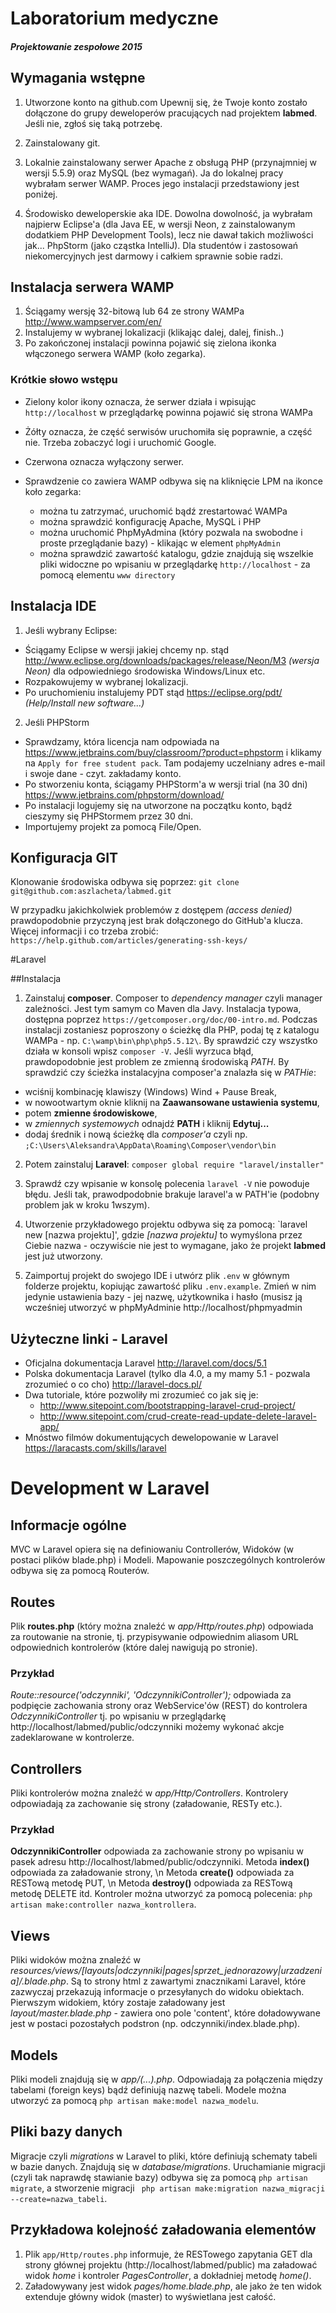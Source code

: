 # Laboratorium medyczne
##### Projektowanie zespołowe 2015

## Wymagania wstępne
1.  Utworzone konto na github.com 
    Upewnij się, że Twoje konto zostało dołączone do grupy deweloperów pracujących nad projektem **labmed**.
    Jeśli nie, zgłoś się taką potrzebę.
    
2.  Zainstalowany git. 
    
3.  Lokalnie zainstalowany serwer Apache z obsługą PHP (przynajmniej w wersji 5.5.9) oraz MySQL (bez wymagań).
    Ja do lokalnej pracy wybrałam serwer WAMP. Proces jego instalacji przedstawiony jest poniżej.
    
4.  Środowisko deweloperskie aka IDE. 
    Dowolna dowolność, ja wybrałam najpierw Eclipse'a (dla Java EE, w wersji Neon, z zainstalowanym dodatkiem PHP Development Tools), lecz nie dawał takich możliwości jak... PhpStorm (jako cząstka IntelliJ). Dla studentów i zastosowań niekomercyjnych jest darmowy i całkiem sprawnie sobie radzi.
    
    
## Instalacja serwera WAMP
1. Ściągamy wersję 32-bitową lub 64 ze strony WAMPa http://www.wampserver.com/en/
2. Instalujemy w wybranej lokalizacji (klikając dalej, dalej, finish..)
3. Po zakończonej instalacji powinna pojawić się zielona ikonka włączonego serwera WAMP (koło zegarka).

### Krótkie słowo wstępu
* Zielony kolor ikony oznacza, że serwer działa i wpisując `http://localhost` w przeglądarkę powinna pojawić się strona WAMPa
* Żółty oznacza, że część serwisów uruchomiła się poprawnie, a część nie. Trzeba zobaczyć logi i uruchomić Google.
* Czerwona oznacza wyłączony serwer. 

* Sprawdzenie co zawiera WAMP odbywa się na kliknięcie LPM na ikonce koło zegarka:
  * można tu zatrzymać, uruchomić bądź zrestartować WAMPa
  * można sprawdzić konfigurację Apache, MySQL i PHP
  * można uruchomić PhpMyAdmina (który pozwala na swobodne i proste przeglądanie bazy) - klikając w element `phpMyAdmin`
  * można sprawdzić zawartość katalogu, gdzie znajdują się wszelkie pliki widoczne po wpisaniu w przeglądarkę `http://localhost` - za pomocą elementu `www directory`

## Instalacja IDE
1. Jeśli wybrany Eclipse:
  * Ściągamy Eclipse w wersji jakiej chcemy np. stąd http://www.eclipse.org/downloads/packages/release/Neon/M3 *(wersja Neon)* dla odpowiedniego środowiska Windows/Linux etc. 
  * Rozpakowujemy w wybranej lokalizacji.
  * Po uruchomieniu instalujemy PDT stąd https://eclipse.org/pdt/ *(Help/Install new software...)*
  
2. Jeśli PHPStorm
  * Sprawdzamy, która licencja nam odpowiada na https://www.jetbrains.com/buy/classroom/?product=phpstorm i klikamy na `Apply for free student pack`. Tam podajemy uczelniany adres e-mail i swoje dane - czyt. zakładamy konto. 
  * Po stworzeniu konta, ściągamy PHPStorm'a w wersji trial (na 30 dni) https://www.jetbrains.com/phpstorm/download/
  * Po instalacji logujemy się na utworzone na początku konto, bądź cieszymy się PHPStormem przez 30 dni.
  * Importujemy projekt za pomocą File/Open.

## Konfiguracja GIT
Klonowanie środowiska odbywa się poprzez:
`git clone git@github.com:aszlacheta/labmed.git`

W przypadku jakichkolwiek problemów z dostępem *(access denied)* prawdopodobnie przyczyną jest brak dołączonego do GitHub'a klucza. Więcej informacji i co trzeba zrobić: `https://help.github.com/articles/generating-ssh-keys/`

    
#Laravel

##Instalacja

1. Zainstaluj **composer**. Composer to *dependency manager* czyli manager zależności. Jest tym samym co Maven dla Javy. Instalacja typowa, dostępna poprzez `https://getcomposer.org/doc/00-intro.md`. Podczas instalacji zostaniesz poproszony o ścieżkę dla PHP, podaj tę z katalogu WAMPa - np. `C:\wamp\bin\php\php5.5.12\`. 
By sprawdzić czy wszystko działa w konsoli wpisz `composer -V`. Jeśli wyrzuca błąd, prawdopodobnie jest problem ze zmienną środowiską *PATH*. By sprawdzić czy ścieżka instalacyjna composer'a znalazła się w *PATHie*:
 * wciśnij kombinację klawiszy (Windows) Wind + Pause Break,
 * w nowootwartym oknie kliknij na **Zaawansowane ustawienia systemu**,
 * potem **zmienne środowiskowe**,
 * w *zmiennych systemowych* odnajdź **PATH** i kliknij **Edytuj...**
 * dodaj średnik i nową ścieżkę dla *composer'a* czyli np. `;C:\Users\Aleksandra\AppData\Roaming\Composer\vendor\bin`
 
2. Potem zainstaluj **Laravel**:
`composer global require "laravel/installer"`

3. Sprawdź czy wpisanie w konsolę polecenia `laravel -V` nie powoduje błędu. Jeśli tak, prawodpodobnie brakuje laravel'a w PATH'ie (podobny problem jak w kroku 1wszym).

4. Utworzenie przykładowego projektu odbywa się za pomocą:
`laravel new [nazwa projektu]', gdzie *[nazwa projektu]* to wymyślona przez Ciebie nazwa - oczywiście nie jest to wymagane, jako że projekt **labmed** jest już utworzony.

5. Zaimportuj projekt do swojego IDE i utwórz plik `.env` w głównym folderze projektu, kopiując zawartość pliku `.env.example`. Zmień w nim jedynie ustawienia bazy - jej nazwę, użytkownika i hasło (musisz ją wcześniej utworzyć w phpMyAdminie http://localhost/phpmyadmin


## Użyteczne linki - Laravel
* Oficjalna dokumentacja Laravel http://laravel.com/docs/5.1
* Polska dokumentacja Laravel (tylko dla 4.0, a my mamy 5.1 - pozwala zrozumieć o co cho) http://laravel-docs.pl/
* Dwa tutoriale, które pozwoliły mi zrozumieć co jak się je: 
  * http://www.sitepoint.com/bootstrapping-laravel-crud-project/
  * http://www.sitepoint.com/crud-create-read-update-delete-laravel-app/
* Mnóstwo filmów dokumentujących dewelopowanie w Laravel https://laracasts.com/skills/laravel


# Development w Laravel
## Informacje ogólne
MVC w Laravel opiera się na definiowaniu Controllerów, Widoków (w postaci plików blade.php) i Modeli. Mapowanie poszczególnych kontrolerów odbywa się za pomocą Routerów.

## Routes
Plik **routes.php** (który można znaleźć w *app/Http/routes.php*) odpowiada za routowanie na stronie, tj. przypisywanie odpowiednim aliasom URL odpowiednich kontrolerów (które dalej nawigują po stronie).
### Przykład
*Route::resource('odczynniki', 'OdczynnikiController');* odpowiada za podpięcie zachowania strony oraz WebService'ów (REST) do kontrolera *OdczynnikiController* tj. po wpisaniu w przeglądarkę http://localhost/labmed/public/odczynniki możemy wykonać akcje zadeklarowane w kontrolerze.

## Controllers
Pliki kontrolerów można znaleźć w *app/Http/Controllers*. Kontrolery odpowiadają za zachowanie się strony (załadowanie, RESTy etc.).
### Przykład
**OdczynnikiController** odpowiada za zachowanie strony po wpisaniu w pasek adresu http://localhost/labmed/public/odczynniki. 
Metoda **index()** odpowiada za załadowanie strony, \n
Metoda **create()** odpowiada za RESTową metodę PUT, \n
Metoda **destroy()** odpowiada za RESTową metodę DELETE itd.
Kontroler można utworzyć za pomocą polecenia: `php artisan make:controller nazwa_kontrollera`.

## Views
Pliki widoków można znaleźć w *resources/views/[layouts|odczynniki|pages|sprzet_jednorazowy|urzadzenia]/.blade.php*. Są to strony html z zawartymi znacznikami Laravel, które zazwyczaj przekazują informacje o przesyłanych do widoku obiektach. Pierwszym widokiem, który zostaje załadowany jest *layout/master.blade.php* - zawiera ono pole 'content', które doładowywane jest w postaci pozostałych podstron (np. odczynniki/index.blade.php).

## Models
Pliki modeli znajdują się w *app/(...).php*. Odpowiadają za połączenia między tabelami (foreign keys) bądź definiują nazwę tabeli. Modele można utworzyć za pomocą `php artisan make:model nazwa_modelu`.

## Pliki bazy danych
Migracje czyli *migrations* w Laravel to pliki, które definiują schematy tabeli w bazie danych. Znajdują się w *database/migrations*.
Uruchamianie migracji (czyli tak naprawdę stawianie bazy) odbywa się za pomocą `php artisan migrate`, a stworzenie migracji `
php artisan make:migration nazwa_migracji --create=nazwa_tabeli`.

## Przykładowa kolejność załadowania elementów
1. Plik `app/Http/routes.php` informuje, że RESTowego zapytania GET dla strony głównej projektu (http://localhost/labmed/public) ma załadować widok *home* i kontroler *PagesController*, a dokładniej metodę *home()*.
2. Załadowywany jest widok *pages/home.blade.php*, ale jako że ten widok extenduje główny widok (master) to wyświetlana jest całość.